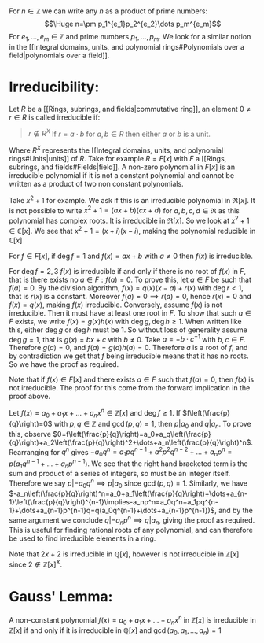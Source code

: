 
For $n\in \mathbb{Z}$ we can write any $n$ as a product of prime numbers:$$\Huge n=\pm p_1^{e_1}p_2^{e_2}\dots p_m^{e_m}$$For $e_1,\dots,e_m\in \mathbb{Z}$ and prime numbers $p_1,\dots,p_m$. We look for a similar notion in the [[Integral domains, units, and polynomial rings#Polynomials over a field|polynomials over a field]]. 

# Irreducibility:

Let $R$ be a [[Rings, subrings, and fields|commutative ring]], an element $0\neq r\in R$ is called irreducible if:
> $r\notin R^X$
> If $r=a\cdot b$ for $a,b\in R$ then either $a$ or $b$ is a unit.

Where $R^X$ represents the [[Integral domains, units, and polynomial rings#Units|units]] of $R$. Take for example $R=F[x]$ with $F$ a [[Rings, subrings, and fields#Fields|field]]. A non-zero polynomial in $F[x]$ is an irreducible polynomial if it is not a constant polynomial and cannot be written as a product of two non constant polynomials.

Take $x^2+1$ for example. We ask if this is an irreducible polynomial in $\Re[x]$. It is not possible to write $x^2+1=(ax+b)(cx+d)$ for $a,b,c,d\in\Re$ as this polynomial has complex roots. It is irreducible in $\Re[x]$. So we look at $x^2+1\in\mathbb{C}[x]$. We see that $x^2+1=(x+i)(x-i)$, making the polynomial reducible in $\mathbb{C}[x]$

For $f\in F[x]$, if $\deg f=1$ and $f(x)=ax+b$ with $a\neq0$ then $f(x)$ is irreducible. 

For $\deg f=2,3$ $f(x)$ is irreducible if and only if there is no root of $f(x)$ in $F$, that is there exists no $a\in F:f(a)=0$. To prove this, let $a\in F$ be such that $f(a)=0$. By the division algorithm, $f(x)=q(x)(x-a)+r(x)$ with $\deg r<1$, that is $r(x)$ is a constant. Moreover $f(a)=0\implies r(a)=0$, hence $r(x)=0$ and $f(x)=q(x)$, making $f(x)$ irreducible. Conversely, assume $f(x)$ is not irreducible. Then it must have at least one root in $F$. To show that such $a\in F$ exists, we write $f(x)=g(x)h(x)$ with $\deg g,\deg h\geq1$. When written like this, either $\deg g$ or $\deg h$ must be $1$. So without loss of generality assume $\deg g=1$, that is $g(x)=bx+c$ with $b\neq0$. Take $a=-b\cdot c^{-1}$ with $b,c\in F$. Therefore $g(a)=0$, and $f(a)=g(a)h(a)=0$. Therefore $a$ is a root of $f$, and by contradiction we get that $f$ being irreducible means that it has no roots. So we have the proof as required.

Note that if $f(x)\in F[x]$ and there exists $a\in F$ such that $f(a)=0$, then $f(x)$ is not irreducible. The proof for this come from the forward implication in the proof above.

Let $f(x)=a_0+a_1x+\dots+a_nx^n\in\mathbb{Z}[x]$ and $\deg f\geq1$. If $f\left(\frac{p}{q}\right)=0$ with $p,q\in\mathbb{Z}$ and $\gcd(p,q)=1$, then $p|a_0$ and $q|a_n$. To prove this, observe $0=f\left(\frac{p}{q}\right)=a_0+a_q\left(\frac{p}{q}\right)+a_2\left(\frac{p}{q}\right)^2+\dots+a_n\left(\frac{p}{q}\right)^n$. Rearranging for $q^n$ gives $-a_0q^n=a_1pq^{n-1}+a^2p^2q^{n-2}+\dots+a_np^n=p(a_1q^{n-1}+\dots+a_np^{n-1})$. We see that the right hand bracketed term is the sum and product of a series of integers, so must be an integer itself. Therefore we say $p|-a_0q^n\implies p|a_0$ since $\gcd(p,q)=1$. Similarly, we have $-a_n\left(\frac{p}{q}\right)^n=a_0+a_1\left(\frac{p}{q}\right)+\dots+a_{n-1}\left(\frac{p}{q}\right)^{n-1}\implies-a_np^n=a_0q^n+a_1pq^{n-1}+\dots+a_{n-1}p^{n-1}q=q(a_0q^{n-1}+\dots+a_{n-1}p^{n-1})$, and by the same argument we conclude $q|-a_np^n\implies q|a_n$, giving the proof as required. This is useful for finding rational roots of any polynomial, and can therefore be used to find irreducible elements in a ring.

Note that $2x+2$ is irreducible in $\mathbb{Q}[x]$, however is not irreducible in $\mathbb{Z}[x]$ since $2\notin\mathbb{Z}[x]^X$.

# Gauss' Lemma:

A non-constant polynomial $f(x)=a_0+a_1x+\dots+a_nx^n$ in $\mathbb{Z}[x]$ is irreducible in $\mathbb{Z}[x]$ if and only if it is irreducible in $\mathbb{Q}[x]$ and $\gcd(a_0,a_1,\dots,a_n)=1$